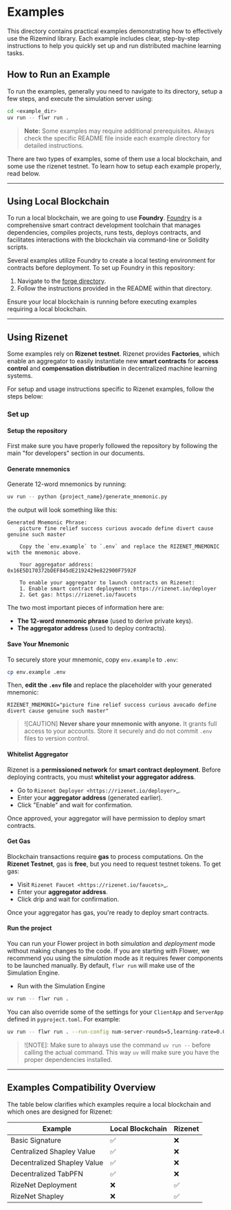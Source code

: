 # Examples

This directory contains practical examples demonstrating how to effectively use the Rizemind library. Each example includes clear, step-by-step instructions to help you quickly set up and run distributed machine learning tasks.

## How to Run an Example

To run the examples, generally you need to navigate to its directory, setup a few steps, and execute the simulation server using:

```bash
cd <example_dir>
uv run -- flwr run .
```

> **Note:** Some examples may require additional prerequisites. Always check the specific README file inside each example directory for detailed instructions.

There are two types of examples, some of them use a local blockchain, and some use the rizenet testnet. To learn how to setup each example properly, read below.

---

## Using Local Blockchain

To run a local blockchain, we are going to use **Foundry**. [Foundry](https://book.getfoundry.sh/) is a comprehensive smart contract development toolchain that manages dependencies, compiles projects, runs tests, deploys contracts, and facilitates interactions with the blockchain via command-line or Solidity scripts.

Several examples utilize Foundry to create a local testing environment for contracts before deployment. To set up Foundry in this repository:

1. Navigate to the [forge directory](https://github.com/T-RIZE-Group/rizemind/tree/main/forge).
2. Follow the instructions provided in the README within that directory.

Ensure your local blockchain is running before executing examples requiring a local blockchain.

---

## Using Rizenet

Some examples rely on **Rizenet testnet**. Rizenet provides **Factories**, which enable an aggregator to easily instantiate new **smart contracts** for **access control** and **compensation distribution** in decentralized machine learning systems.

For setup and usage instructions specific to Rizenet examples, follow the steps below:

### Set up

#### Setup the repository

First make sure you have properly followed the repository by following the main "for developers" section in our documents.

#### Generate mnemonics

Generate 12-word mnemonics by running:

```bash
uv run -- python {project_name}/generate_mnemonic.py
```

the output will look something like this:

```text
Generated Mnemonic Phrase:
    picture fine relief success curious avocado define divert cause genuine such master

    Copy the `env.example` to `.env` and replace the RIZENET_MNEMONIC with the mnemonic above.

    Your aggregator address: 0x16E5D170372bDEF845dE2192429e822900F7592F

    To enable your aggregator to launch contracts on Rizenet:
    1. Enable smart contract deployment: https://rizenet.io/deployer
    2. Get gas: https://rizenet.io/faucets
```

The two most important pieces of information here are:

- **The 12-word mnemonic phrase** (used to derive private keys).
- **The aggregator address** (used to deploy contracts).

#### Save Your Mnemonic
   To securely store your mnemonic, copy `env.example` to `.env`:

```bash
cp env.example .env
```

Then, **edit the `.env` file** and replace the placeholder with your generated mnemonic:

```text
RIZENET_MNEMONIC="picture fine relief success curious avocado define divert cause genuine such master"
```

> ![CAUTION] **Never share your mnemonic with anyone.** It grants full access to your accounts. Store it securely and do not commit `.env` files to version control.

#### Whitelist Aggregator

Rizenet is a **permissioned network** for **smart contract deployment**.
Before deploying contracts, you must **whitelist your aggregator address**.

- Go to `Rizenet Deployer <https://rizenet.io/deployer>`\_.
- Enter your **aggregator address** (generated earlier).
- Click "Enable" and wait for confirmation.

Once approved, your aggregator will have permission to deploy smart contracts.

#### Get Gas

Blockchain transactions require **gas** to process computations.
On the **Rizenet Testnet**, gas is **free**, but you need to request testnet tokens. To get gas:

- Visit `Rizenet Faucet <https://rizenet.io/faucets>`\_.
- Enter your **aggregator address**.
- Click drip and wait for confirmation.

Once your aggregator has gas, you're ready to deploy smart contracts.

#### Run the project

You can run your Flower project in both _simulation_ and _deployment_ mode without making changes to the code. If you are starting with Flower, we recommend you using the _simulation_ mode as it requires fewer components to be launched manually. By default, `flwr run` will make use of the Simulation Engine.

- Run with the Simulation Engine

```bash
uv run -- flwr run .
```

You can also override some of the settings for your `ClientApp` and `ServerApp` defined in `pyproject.toml`. For example:

```bash
uv run -- flwr run . --run-config num-server-rounds=5,learning-rate=0.05
```

> ![NOTE]: Make sure to always use the command `uv run --` before calling the actual command. This way `uv` will make sure you have the proper dependencies installed.

---

## Examples Compatibility Overview

The table below clarifies which examples require a local blockchain and which ones are designed for Rizenet:

| Example                     | Local Blockchain | Rizenet |
| --------------------------- | ---------------- | ------- |
| Basic Signature             | ✅               | ❌      |
| Centralized Shapley Value   | ✅               | ❌      |
| Decentralized Shapley Value | ✅               | ❌      |
| Decentralized TabPFN        | ✅               | ❌      |
| RizeNet Deployment          | ❌               | ✅      |
| RizeNet Shapley             | ❌               | ✅      |
